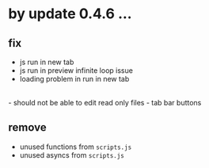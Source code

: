 # by update 0.4.6 ...

## fix
  - js run in new tab
  - js run in preview infinite loop issue
  - loading problem in run in new tab
  <br>
  - should not be able to edit read only files
  - tab bar buttons

<!-- 

## add
  - preview for .md files
  - img preview for png / jpg
  - run in new tab - tab cudering prevention
  - more themes (ayu dark, abyss)
  - better theme support regarding monaco editor
    <!-- python via pyodide ( infeasible )

-->

## remove
 - unused functions from <code>scripts.js</code>
 - unused asyncs from <code>scripts.js</code>

